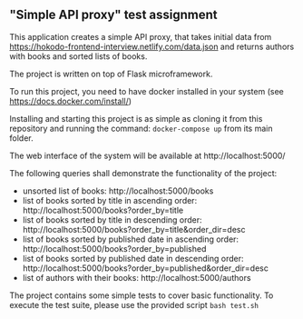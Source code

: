## "Simple API proxy" test assignment
This application creates a simple API proxy, that takes initial data from 
https://hokodo-frontend-interview.netlify.com/data.json and returns authors with books and sorted lists of books.  

The project is written on top of Flask microframework.

To run this project, you need to have docker installed in your system 
(see https://docs.docker.com/install/) 

Installing and starting this project is as simple as cloning it from this repository
and running the command: ```docker-compose up``` from its main folder.

The web interface of the system will be available at http://localhost:5000/

The following queries shall demonstrate the functionality of the project:
- unsorted list of books: http://localhost:5000/books
- list of books sorted by title in ascending order: http://localhost:5000/books?order_by=title
- list of books sorted by title in descending order: http://localhost:5000/books?order_by=title&order_dir=desc
- list of books sorted by published date in ascending order: http://localhost:5000/books?order_by=published
- list of books sorted by published date in descending order: http://localhost:5000/books?order_by=published&order_dir=desc
- list of authors with their books: http://localhost:5000/authors

The project contains some simple tests to cover basic functionality. To execute the test suite, please use the provided script ```bash test.sh``` 
